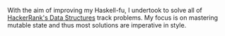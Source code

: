With the aim of improving my Haskell-fu, I undertook to solve all of [HackerRank's Data Structures](https://www.hackerrank.com/domains/data-structures/) track problems. My focus is on mastering mutable state and thus most solutions are imperative in style.
